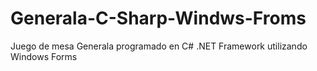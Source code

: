 # Generala-C-Sharp-Windws-Froms
Juego de mesa Generala programado en C# .NET Framework utilizando Windows Forms
